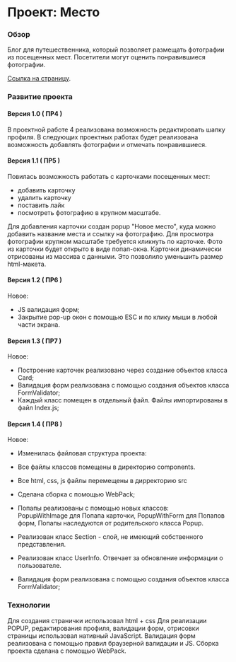 # Проект: Место

### Обзор

Блог для путешественника, который позволяет размещать фотографии из посещенных мест.
Посетители могут оценить понравившиеся фотографии.

[Ссылка на страницу](https://nickprokhorov.github.io/mesto/index.html). 

### Развитие проекта

#### Версия 1.0 ( ПР4 )
В проектной работе 4 реализована возможность редактировать шапку профиля. 
В следующих проектных работах будет реализована возможность добавлять фотографии и отмечать понравившиеся. 

#### Версия 1.1 ( ПР5 )
Повилась возможность работать с карточками посещенных мест:   
- добавить карточку
- удалить карточку
- поставить лайк
- посмотреть фотографию в крупном масштабе.  

Для добавления карточки создан popup "Новое место", куда можно добавить название места и ссылку на фотографию.
Для просмотра фотографии крупном масштабе требуется кликнуть по карточке. Фото из карточки будет открыто в виде попап-окна.  Карточки динамически отрисованы из массива с данными. Это позволило уменьшить размер html-макета.

#### Версия 1.2 ( ПР6 )
Новое:  
- JS валидация форм; 
- Закрытие pop-up окон с помощью ESC и по клику мыши в любой части экрана.

#### Версия 1.3 ( ПР7 )
Новое: 
- Построение карточек реализовано через создание объектов класса Card;
- Валидация форм реализована с помощью создания объектов класса FormValidator;
- Каждый класс помещен в отдельный файл. Файлы импортированы в файл Index.js;

#### Версия 1.4 ( ПР8 )
Новое: 
- Изменилась файловая структура проекта: 
- Все файлы классов помещены в директорию components.
- Все html, css, js файлы перемещены в дирректорию src 

- Сделана сборка с помощью WebPack;

- Попапы реализованы с помощью новых классов:  
    PopupWithImage для Попапа карточки, 
    PopupWithForm для Попапов форм, 
    Попапы наследуются от родительского класса Popup.

- Реализован класс Section - слой, не имеющий собственного представления. 
- Реализован класс UserInfo. Отвечает за обновление информации о пользователе.

- Валидация форм реализована с помощью создания объектов класса FormValidator;
 
### Технологии

Для создания странички использовал html + css
Для реализации POPUP, редактирования профиля, валидации форм, отрисовки страницы использовал нативный JavaScript. 
Валидация форм реализована с помощью правил браузерной валидации и JS.
Сборка проекта сделана с помощью WebPack.
